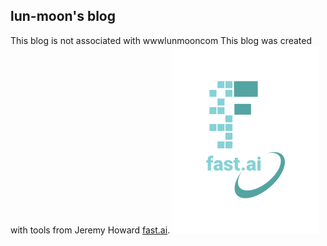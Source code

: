 ## lun-moon's blog


This blog is not associated with www<dot>lunmoon<dot>com
This blog was created with tools from Jeremy Howard [fast.ai](https://www.fast.ai/2020/01/16/fast_template/).
![Image of fast.ai logo](images/logo.png)

